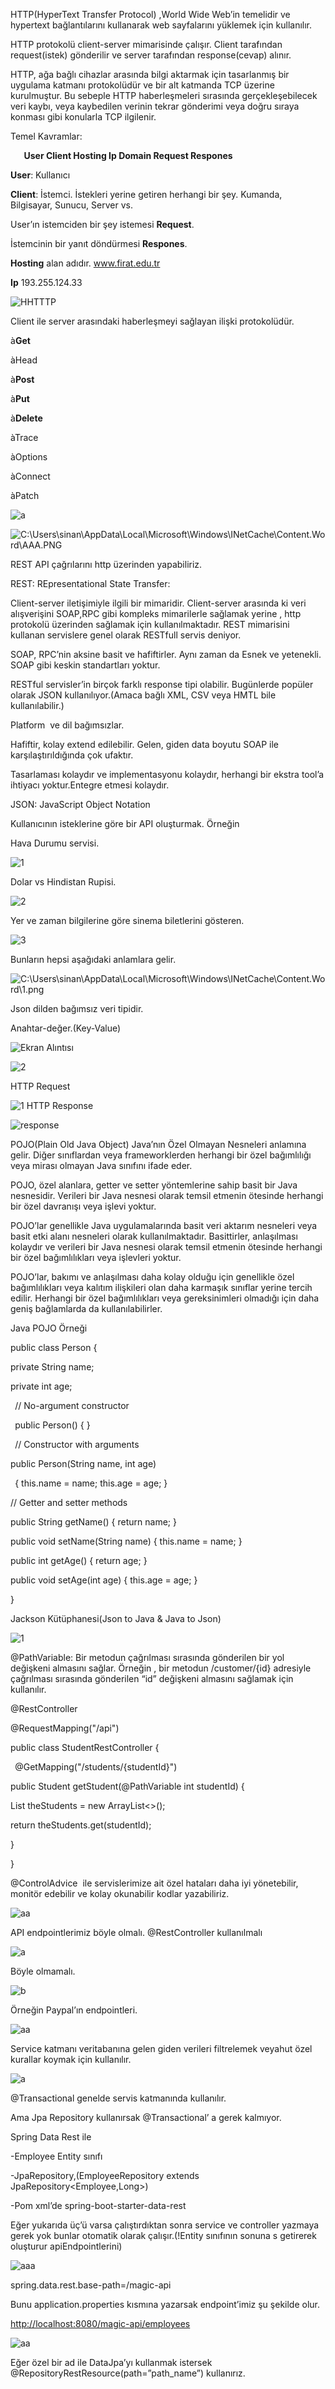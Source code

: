 
HTTP(HyperText Transfer Protocol) ,World Wide Web’in temelidir ve hypertext bağlantılarını kullanarak web sayfalarını yüklemek için kullanılır.

HTTP protokolü client-server mimarisinde çalışır. Client tarafından request(istek) gönderilir ve server tarafından response(cevap) alınır.

HTTP, ağa bağlı cihazlar arasında bilgi aktarmak için tasarlanmış bir uygulama katmanı protokolüdür ve bir alt katmanda TCP üzerine kurulmuştur. Bu sebeple HTTP haberleşmeleri sırasında gerçekleşebilecek veri kaybı, veya kaybedilen verinin tekrar gönderimi veya doğru sıraya konması gibi konularla TCP ilgilenir.

Temel Kavramlar:

`	`**User		Client	Hosting	Ip	Domain	Request Respones**

**User**: Kullanıcı

**Client**: İstemci. İstekleri yerine getiren herhangi bir şey. Kumanda, Bilgisayar, Sunucu, Server vs.

User’ın istemciden bir şey istemesi **Request**.

İstemcinin bir yanıt döndürmesi **Respones**.

**Hosting** alan adıdır. www.firat.edu.tr

**Ip** 193.255.124.33

![](Aspose.Words.621754da-0ce1-4b44-b1a7-5902eb1e16ed.001.png "HHTTTP")

Client ile server arasındaki haberleşmeyi sağlayan ilişki protokolüdür.

à**Get**

àHead

à**Post**

à**Put**

à**Delete**

àTrace

àOptions

àConnect

àPatch

![](Aspose.Words.621754da-0ce1-4b44-b1a7-5902eb1e16ed.002.png "a")







![C:\Users\sinan\AppData\Local\Microsoft\Windows\INetCache\Content.Word\AAA.PNG](Aspose.Words.621754da-0ce1-4b44-b1a7-5902eb1e16ed.003.png)

REST API çağrılarını http üzerinden yapabiliriz.

REST: REpresentational State Transfer:

Client-server iletişimiyle ilgili bir mimaridir. Client-server arasında ki veri alışverişini SOAP,RPC gibi kompleks mimarilerle sağlamak yerine , http protokolü üzerinden sağlamak için kullanılmaktadır. REST mimarisini kullanan servislere genel olarak RESTfull servis deniyor.

SOAP, RPC’nin aksine basit ve hafiftirler. Aynı zaman da Esnek ve yetenekli. SOAP gibi keskin standartları yoktur.

RESTful servisler’in birçok farklı response tipi olabilir. Bugünlerde popüler olarak JSON kullanılıyor.(Amaca bağlı XML, CSV veya HMTL bile kullanılabilir.) 

Platform  ve dil bağımsızlar.

Hafiftir, kolay extend edilebilir. Gelen, giden data boyutu SOAP ile karşılaştırıldığında çok ufaktır.

Tasarlaması kolaydır ve implementasyonu kolaydır, herhangi bir ekstra tool’a ihtiyacı yoktur.Entegre etmesi kolaydır.

JSON: JavaScript Object Notation



Kullanıcının isteklerine göre bir API oluşturmak. Örneğin

Hava Durumu servisi.

![](Aspose.Words.621754da-0ce1-4b44-b1a7-5902eb1e16ed.004.png "1")

Dolar vs Hindistan Rupisi.

![](Aspose.Words.621754da-0ce1-4b44-b1a7-5902eb1e16ed.005.png "2")

Yer ve zaman bilgilerine göre sinema biletlerini gösteren.

![](Aspose.Words.621754da-0ce1-4b44-b1a7-5902eb1e16ed.006.png "3")





Bunların hepsi aşağıdaki anlamlara gelir.

![C:\Users\sinan\AppData\Local\Microsoft\Windows\INetCache\Content.Word\1.png](Aspose.Words.621754da-0ce1-4b44-b1a7-5902eb1e16ed.007.png)

Json dilden bağımsız veri tipidir.

Anahtar-değer.(Key-Value)

![](Aspose.Words.621754da-0ce1-4b44-b1a7-5902eb1e16ed.008.png "Ekran Alıntısı")

![](Aspose.Words.621754da-0ce1-4b44-b1a7-5902eb1e16ed.009.png "2")

HTTP Request

![](Aspose.Words.621754da-0ce1-4b44-b1a7-5902eb1e16ed.010.png "1")
HTTP Response

![](Aspose.Words.621754da-0ce1-4b44-b1a7-5902eb1e16ed.011.png "response")

POJO(Plain Old Java Object) Java’nın Özel Olmayan Nesneleri anlamına gelir. Diğer sınıflardan veya frameworklerden herhangi bir özel bağımlılığı veya mirası olmayan Java sınıfını ifade eder.

POJO, özel alanlara, getter ve setter yöntemlerine sahip basit bir Java nesnesidir. Verileri bir Java nesnesi olarak temsil etmenin ötesinde herhangi bir özel davranışı veya işlevi yoktur.

POJO’lar genellikle Java uygulamalarında basit veri aktarım nesneleri veya basit etki alanı nesneleri olarak kullanılmaktadır. Basittirler, anlaşılması kolaydır ve verileri bir Java nesnesi olarak temsil etmenin ötesinde herhangi bir özel bağımlılıkları veya işlevleri yoktur.


POJO’lar, bakımı ve anlaşılması daha kolay olduğu için genellikle özel bağımlılıkları veya kalıtım ilişkileri olan daha karmaşık sınıflar yerine tercih edilir. Herhangi bir özel bağımlılıkları veya gereksinimleri olmadığı için daha geniş bağlamlarda da kullanılabilirler.

Java POJO Örneği

public class Person { 

private String name; 

private int age;

` `// No-argument constructor

` `public Person() { }

` `// Constructor with arguments

public Person(String name, int age)

` `{ this.name = name; this.age = age; } 

// Getter and setter methods 

public String getName() { return name; } 

public void setName(String name) { this.name = name; }

public int getAge() { return age; } 

public void setAge(int age) { this.age = age; } 

}

Jackson Kütüphanesi(Json to Java & Java to Json)

![](Aspose.Words.621754da-0ce1-4b44-b1a7-5902eb1e16ed.012.png "1")

@PathVariable: Bir metodun çağrılması sırasında gönderilen bir yol değişkeni almasını sağlar. Örneğin , bir metodun /customer/{id} adresiyle çağrılması sırasında gönderilen “id” değişkeni almasını sağlamak için kullanılır.

@RestController

@RequestMapping("/api") 

public class StudentRestController {

` `@GetMapping("/students/{studentId}") 

public Student getStudent(@PathVariable int studentId) { 

List theStudents = new ArrayList<>(); 

return theStudents.get(studentId); 

}

}

@ControlAdvice  ile servislerimize ait özel hataları daha iyi yönetebilir, monitör edebilir ve kolay okunabilir kodlar yazabiliriz.

![](Aspose.Words.621754da-0ce1-4b44-b1a7-5902eb1e16ed.013.png "aa")





API endpointlerimiz böyle olmalı. @RestController  kullanılmalı

![](Aspose.Words.621754da-0ce1-4b44-b1a7-5902eb1e16ed.014.png "a")

Böyle olmamalı.

![](Aspose.Words.621754da-0ce1-4b44-b1a7-5902eb1e16ed.015.png "b")

Örneğin Paypal’ın endpointleri.

![](Aspose.Words.621754da-0ce1-4b44-b1a7-5902eb1e16ed.016.png "aa")






Service katmanı veritabanına gelen giden verileri filtrelemek veyahut özel kurallar koymak için kullanılır.

![](Aspose.Words.621754da-0ce1-4b44-b1a7-5902eb1e16ed.017.png "a")

@Transactional genelde servis katmanında kullanılır.

Ama Jpa Repository kullanırsak @Transactional’ a gerek kalmıyor.

Spring Data Rest ile

-Employee Entity sınıfı 

-JpaRepository,(EmployeeRepository extends JpaRepository<Employee,Long>)

-Pom xml’de spring-boot-starter-data-rest

Eğer yukarıda üç’ü varsa çalıştırdıktan sonra service ve controller yazmaya gerek yok bunlar otomatik olarak çalışır.(!Entity sınıfının sonuna s getirerek oluşturur apiEndpointlerini)

![](Aspose.Words.621754da-0ce1-4b44-b1a7-5902eb1e16ed.018.png "aaa")

spring.data.rest.base-path=/magic-api

Bunu application.properties kısmına yazarsak endpoint’imiz şu şekilde olur.

<http://localhost:8080/magic-api/employees>

![](Aspose.Words.621754da-0ce1-4b44-b1a7-5902eb1e16ed.019.png "aa")

Eğer özel bir ad ile DataJpa’yı kullanmak istersek @RepositoryRestResource(path=”path\_name”) kullanırız.



